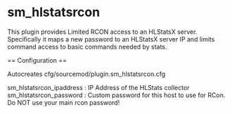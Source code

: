 sm_hlstatsrcon
==============

This plugin provides Limited RCON access to an HLStatsX server.  Specifically
it  maps a new password to an HLStatsX server IP and limits command access to 
basic commands needed by stats. 

== Configuration ==

Autocreates cfg/sourcemod/plugin.sm_hlstatsrcon.cfg

sm_hlstatsrcon_ipaddress : IP Address of the HLStats collector
sm_hlstatsrcon_password  : Custom password for this host to use for RCon.  Do NOT use your main rcon password!

